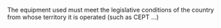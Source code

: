The equipment used must meet the legislative conditions of the country from whose territory it is operated (such as CEPT ...)
